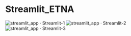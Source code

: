﻿# Streamlit_ETNA

![streamlit_app · Streamlit-1](https://github.com/ernsterfickfacker/Streamlit_ETNA/assets/93219479/436738a2-8d16-498d-bad8-2e42ffe2b8a3)
![streamlit_app · Streamlit-2](https://github.com/ernsterfickfacker/Streamlit_ETNA/assets/93219479/23e7e0a6-99e7-46a7-8e0e-aeff78fa63b4)
![streamlit_app · Streamlit-3](https://github.com/ernsterfickfacker/Streamlit_ETNA/assets/93219479/22af6a81-4a51-48d1-98de-24120b78652e)
